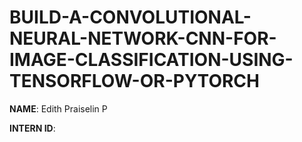 # BUILD-A-CONVOLUTIONAL-NEURAL-NETWORK-CNN-FOR-IMAGE-CLASSIFICATION-USING-TENSORFLOW-OR-PYTORCH

**NAME**: Edith Praiselin P

**INTERN ID**: 
